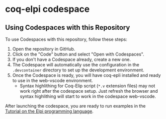 # coq-elpi codespace
## Using Codespaces with this Repository

To use Codespaces with this repository, follow these steps:

1. Open the repository in GitHub.
2. Click on the "Code" button and select "Open with Codespaces".
3. If you don't have a Codespace already, create a new one.
4. The Codespace will automatically use the configuration in the `.devcontainer` directory to set up the development environment.
5. Once the Codespace is ready, you will have coq-epli installed and ready to use in the web-vscode environment.
   - Syntax highlithing for Coq-Elip script (`*.v` extension files) may not work right after the codespace setup. Just refresh the browser and syntax highlithing will start to work in the codespace web-vscode.


After launching the codespace, you are ready to run examples in the [Tutorial on the Elpi programming language](https://lpcic.github.io/coq-elpi/tutorial_elpi_lang.html).
